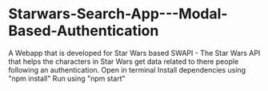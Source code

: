 # Starwars-Search-App---Modal-Based-Authentication
A Webapp that is developed for Star Wars based SWAPI - The Star Wars API that helps the characters in Star Wars get data related to there people following an authentication.
Open in terminal 
Install dependencies using "npm install"
Run using "npm start"
